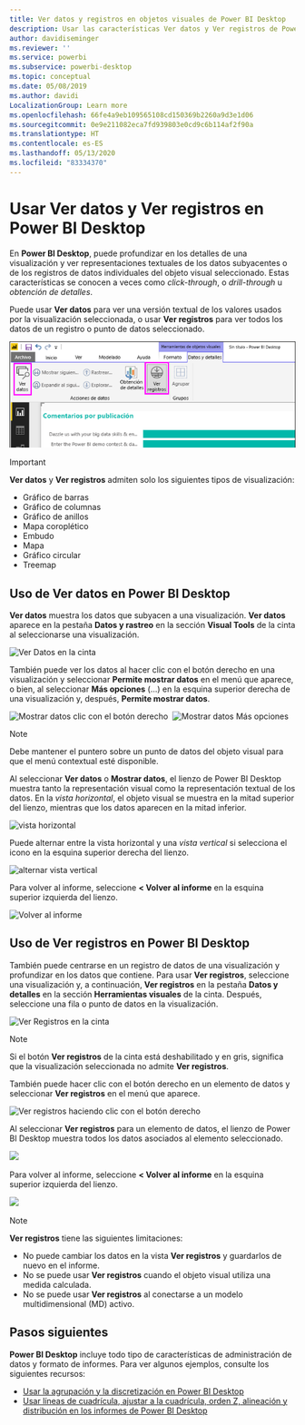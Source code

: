 ```yaml
---
title: Ver datos y registros en objetos visuales de Power BI Desktop
description: Usar las características Ver datos y Ver registros de Power BI Desktop para profundizar en la información
author: davidiseminger
ms.reviewer: ''
ms.service: powerbi
ms.subservice: powerbi-desktop
ms.topic: conceptual
ms.date: 05/08/2019
ms.author: davidi
LocalizationGroup: Learn more
ms.openlocfilehash: 66fe4a9eb109565108cd150369b2260a9d3e1d06
ms.sourcegitcommit: 0e9e211082eca7fd939803e0cd9c6b114af2f90a
ms.translationtype: HT
ms.contentlocale: es-ES
ms.lasthandoff: 05/13/2020
ms.locfileid: "83334370"
---
```

# <a name="use-see-data-and-see-records-in-power-bi-desktop"></a>Usar Ver datos y Ver registros en Power BI Desktop
En **Power BI Desktop**, puede profundizar en los detalles de una visualización y ver representaciones textuales de los datos subyacentes o de los registros de datos individuales del objeto visual seleccionado. Estas características se conocen a veces como *click-through*, o *drill-through* u *obtención de detalles*.

Puede usar **Ver datos** para ver una versión textual de los valores usados por la visualización seleccionada, o usar **Ver registros** para ver todos los datos de un registro o punto de datos seleccionado. 

![Ver datos y Ver registros](media/desktop-see-data-see-records/see-data-record.png)

>[!IMPORTANT]
>**Ver datos** y **Ver registros** admiten solo los siguientes tipos de visualización:
>  - Gráfico de barras
>  - Gráfico de columnas
>  - Gráfico de anillos
>  - Mapa coroplético
>  - Embudo
>  - Mapa
>  - Gráfico circular
>  - Treemap

## <a name="use-see-data-in-power-bi-desktop"></a>Uso de Ver datos en Power BI Desktop

**Ver datos** muestra los datos que subyacen a una visualización. **Ver datos** aparece en la pestaña **Datos y rastreo** en la sección **Visual Tools** de la cinta al seleccionarse una visualización.

![Ver Datos en la cinta](media/desktop-see-data-see-records/see-data1.png)

También puede ver los datos al hacer clic con el botón derecho en una visualización y seleccionar **Permite mostrar datos** en el menú que aparece, o bien, al seleccionar **Más opciones** (...) en la esquina superior derecha de una visualización y, después, **Permite mostrar datos**.

![Mostrar datos clic con el botón derecho](media/desktop-see-data-see-records/see-data2.png)&nbsp;&nbsp;![Mostrar datos Más opciones](media/desktop-see-data-see-records/see-data3.png)

> [!NOTE]
> Debe mantener el puntero sobre un punto de datos del objeto visual para que el menú contextual esté disponible.

Al seleccionar **Ver datos** o **Mostrar datos**, el lienzo de Power BI Desktop muestra tanto la representación visual como la representación textual de los datos. En la *vista horizontal*, el objeto visual se muestra en la mitad superior del lienzo, mientras que los datos aparecen en la mitad inferior. 

![vista horizontal](media/desktop-see-data-see-records/see-data4a.png)

Puede alternar entre la vista horizontal y una *vista vertical* si selecciona el icono en la esquina superior derecha del lienzo.

![alternar vista vertical](media/desktop-see-data-see-records/see-data4.png)

Para volver al informe, seleccione **< Volver al informe** en la esquina superior izquierda del lienzo.

![Volver al informe](media/desktop-see-data-see-records/see-data5.png)

## <a name="use-see-records-in-power-bi-desktop"></a>Uso de Ver registros en Power BI Desktop

También puede centrarse en un registro de datos de una visualización y profundizar en los datos que contiene. Para usar **Ver registros**, seleccione una visualización y, a continuación, **Ver registros** en la pestaña **Datos y detalles** en la sección **Herramientas visuales** de la cinta. Después, seleccione una fila o punto de datos en la visualización. 

![Ver Registros en la cinta](media/desktop-see-data-see-records/see-record1.png)

> [!NOTE]
> Si el botón **Ver registros** de la cinta está deshabilitado y en gris, significa que la visualización seleccionada no admite **Ver registros**.

También puede hacer clic con el botón derecho en un elemento de datos y seleccionar **Ver registros** en el menú que aparece.

![Ver registros haciendo clic con el botón derecho](media/desktop-see-data-see-records/see-record2.png)

Al seleccionar **Ver registros** para un elemento de datos, el lienzo de Power BI Desktop muestra todos los datos asociados al elemento seleccionado. 

![](media/desktop-see-data-see-records/see-record3.png)

Para volver al informe, seleccione **< Volver al informe** en la esquina superior izquierda del lienzo.

![](media/desktop-see-data-see-records/see-record4.png)

> [!NOTE]
>**Ver registros** tiene las siguientes limitaciones:
> - No puede cambiar los datos en la vista **Ver registros** y guardarlos de nuevo en el informe.
> - No se puede usar **Ver registros** cuando el objeto visual utiliza una medida calculada.
> - No se puede usar **Ver registros** al conectarse a un modelo multidimensional (MD) activo.

## <a name="next-steps"></a>Pasos siguientes
**Power BI Desktop** incluye todo tipo de características de administración de datos y formato de informes. Para ver algunos ejemplos, consulte los siguientes recursos:

* [Usar la agrupación y la discretización en Power BI Desktop](desktop-grouping-and-binning.md)
* [Usar líneas de cuadrícula, ajustar a la cuadrícula, orden Z, alineación y distribución en los informes de Power BI Desktop](desktop-gridlines-snap-to-grid.md)

